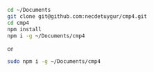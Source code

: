```sh
cd ~/Documents
git clone git@github.com:necdetuygur/cmp4.git
cd cmp4
npm install
npm i -g ~/Documents/cmp4
```

or

```sh
sudo npm i -g ~/Documents/cmp4
```
